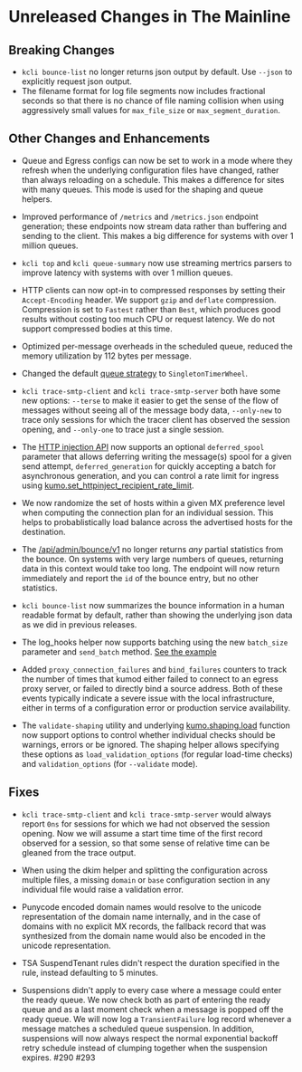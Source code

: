 # Unreleased Changes in The Mainline

## Breaking Changes
* `kcli bounce-list` no longer returns json output by default. Use `--json`
  to explicitly request json output.
* The filename format for log file segments now includes fractional seconds
  so that there is no chance of file naming collision when using aggressively
  small values for `max_file_size` or `max_segment_duration`.

## Other Changes and Enhancements
* Queue and Egress configs can now be set to work in a mode where they refresh
  when the underlying configuration files have changed, rather than always
  reloading on a schedule. This makes a difference for sites with many queues.
  This mode is used for the shaping and queue helpers.

* Improved performance of `/metrics` and `/metrics.json` endpoint generation;
  these endpoints now stream data rather than buffering and sending to the
  client. This makes a big difference for systems with over 1 million queues.

* `kcli top` and `kcli queue-summary` now use streaming mertrics parsers to
  improve latency with systems with over 1 million queues.

* HTTP clients can now opt-in to compressed responses by setting their
  `Accept-Encoding` header. We support `gzip` and `deflate` compression.
  Compression is set to `Fastest` rather than `Best`, which produces good
  results without costing too much CPU or request latency.  We do not
  support compressed bodies at this time.

* Optimized per-message overheads in the scheduled queue, reduced the memory
  utilization by 112 bytes per message.

* Changed the default [queue
  strategy](../reference/kumo/make_queue_config/strategy.md) to
  `SingletonTimerWheel`.

* `kcli trace-smtp-client` and `kcli trace-smtp-server` both have some new
  options: `--terse` to make it easier to get the sense of the flow of messages
  without seeing all of the message body data, `--only-new` to trace only sessions
  for which the tracer client has observed the session opening, and
  `--only-one` to trace just a single session.

* The [HTTP injection API](../reference/http/api_inject_v1.md) now supports an
  optional `deferred_spool` parameter that allows deferring writing the
  message(s) spool for a given send attempt, `deferred_generation` for quickly
  accepting a batch for asynchronous generation, and you can control a rate
  limit for ingress using
  [kumo.set_httpinject_recipient_rate_limit](../reference/kumo/set_httpinject_recipient_rate_limit.md).

* We now randomize the set of hosts within a given MX preference level when
  computing the connection plan for an individual session. This helps to
  probablistically load balance across the advertised hosts for the destination.

* The [/api/admin/bounce/v1](../reference/http/api_admin_bounce_v1.md) no longer
  returns *any* partial statistics from the bounce. On systems with very large
  numbers of queues, returning data in this context would take too long. The endpoint
  will now return immediately and report the `id` of the bounce entry, but no
  other statistics.

* `kcli bounce-list` now summarizes the bounce information in a human readable
  format by default, rather than showing the underlying json data as we did
  in previous releases.

* The log_hooks helper now supports batching using the new `batch_size` parameter
  and `send_batch` method. [See the example](../userguide/operation/webhooks.md#batched-hooks)

* Added `proxy_connection_failures` and `bind_failures` counters to track
  the number of times that kumod either failed to connect to an egress proxy
  server, or failed to directly bind a source address. Both of these events
  typically indicate a severe issue with the local infrastructure, either in
  terms of a configuration error or production service availability.

* The `validate-shaping` utility and underlying
  [kumo.shaping.load](../reference/kumo.shaping/load.md) function now support
  options to control whether individual checks should be warnings, errors or be
  ignored.  The shaping helper allows specifying these options as
  `load_validation_options` (for regular load-time checks) and
  `validation_options` (for `--validate` mode).

## Fixes

* `kcli trace-smtp-client` and `kcli trace-smtp-server` would always report
  `0ns` for sessions for which we had not observed the session opening. Now we
  will assume a start time time of the first record observed for a session, so
  that some sense of relative time can be gleaned from the trace output.

* When using the dkim helper and splitting the configuration
  across multiple files, a missing `domain` or `base` configuration section in
  any individual file would raise a validation error.

* Punycode encoded domain names would resolve to the unicode representation of
  the domain name internally, and in the case of domains with no explicit MX
  records, the fallback record that was synthesized from the domain name would
  also be encoded in the unicode representation.

* TSA SuspendTenant rules didn't respect the duration specified in the rule,
  instead defaulting to 5 minutes.

* Suspensions didn't apply to every case where a message could enter the ready
  queue.  We now check both as part of entering the ready queue and as a last
  moment check when a message is popped off the ready queue. We will now log a
  `TransientFailure` log record whenever a message matches a scheduled queue
  suspension. In addition, suspensions will now always respect the normal
  exponential backoff retry schedule instead of clumping together when the
  suspension expires. #290 #293
